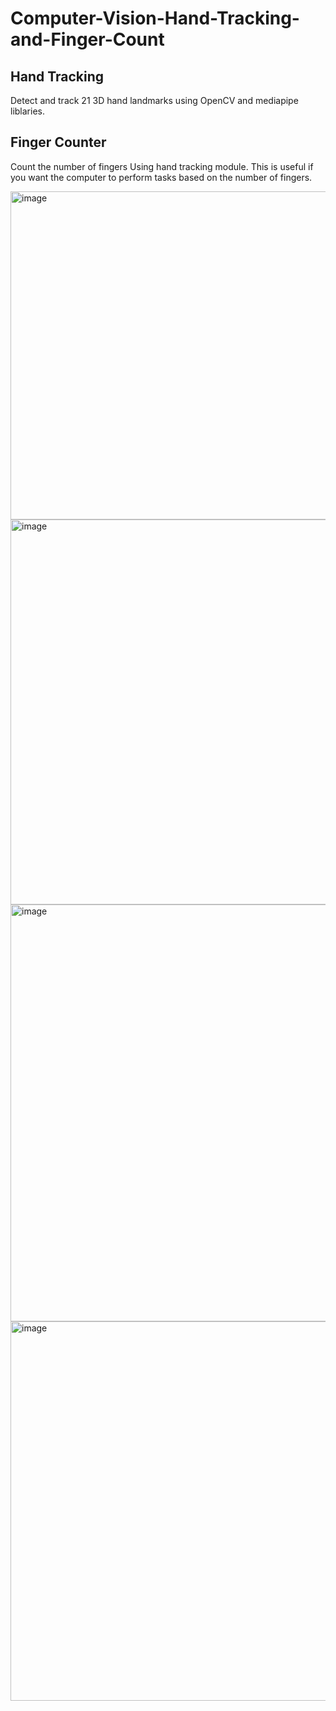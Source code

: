 # Computer-Vision-Hand-Tracking-and-Finger-Count

## Hand Tracking
Detect and track 21 3D hand landmarks using OpenCV and mediapipe liblaries.

## Finger Counter
Count the number of fingers Using hand tracking module. This is useful if you want the computer to perform tasks based on the number of fingers.


<img width="525" alt="image" src="https://github.com/yy7-f/Computer-Vision-Hand-Tracking-and-Finger-Count/assets/76237852/e9b99db8-40fb-421b-b107-d4275f2b3915">

<img width="616" alt="image" src="https://github.com/yy7-f/Computer-Vision-Hand-Tracking-and-Finger-Count/assets/76237852/dec292aa-c653-47ce-bf4c-3bf9188606ae">

<img width="667" alt="image" src="https://github.com/yy7-f/Computer-Vision-Hand-Tracking-and-Finger-Count/assets/76237852/3dbb8459-73c3-44f5-b652-efdf5aea6c55">

<img width="607" alt="image" src="https://github.com/yy7-f/Computer-Vision-Hand-Tracking-and-Finger-Count/assets/76237852/ba960de7-0ace-4f2b-abcd-08a95d010981">
